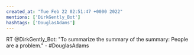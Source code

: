 ```yaml
---
created_at: "Tue Feb 22 02:51:47 +0000 2022"
mentions: ['DirkGently_Bot']
hashtags: ['DouglasAdams']
---
```


RT @DirkGently_Bot: "To summarize the summary of the summary: People are a problem." - #DouglasAdams
